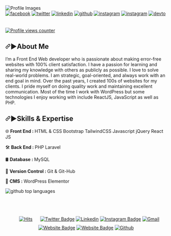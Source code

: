 <img src="https://media.licdn.com/dms/image/D5616AQFFSIg97uCtgQ/profile-displaybackgroundimage-shrink_350_1400/0/1693482823284?e=1698883200&v=beta&t=h6nHini11eCsDhu2wOMtgHys_Jd5GkCiPvJjKdc40SQ " alt="Profile Images">
<!--socail media-->
<div class="socail">
<!--facebook-->
<a href="https://www.facebook.com/sabbirrahman2002" target="_blank">
<img src=https://img.shields.io/badge/facebook-%232E87FB.svg?&style=for-the-badge&logo=facebook&logoColor=white alt=facebook style="margin-bottom: 5px;" /></a>
<!--twitter-->
<a href="#" target="_blank">
<img src=https://img.shields.io/badge/twitter-%2300acee.svg?&style=for-the-badge&logo=twitter&logoColor=white alt=twitter style="margin-bottom: 5px;" /></a>
<!--linkedin-->
<a href="https://www.linkedin.com/in/sabbirhosain2002/" target="_blank">
<img src=https://img.shields.io/badge/linkedin-%231E77B5.svg?&style=for-the-badge&logo=linkedin&logoColor=white alt=linkedin style="margin-bottom: 5px;" /></a>
<!--github-->
<a href="https://github.com/sabbirhosain" target="_blank">
<img src=https://img.shields.io/badge/github-%2324292e.svg?&style=for-the-badge&logo=github&logoColor=white alt=github style="margin-bottom: 5px;" /></a>
<!--instragram-->
<a href="#" target="_blank">
<img src=https://img.shields.io/badge/instagram-%c14438.svg?&style=for-the-badge&logo=instagram&logoColor=white alt=instagram style="margin-bottom: 5px;" /></a>
<!--instragram-->
<a href="#" target="_blank">
<img src=https://img.shields.io/badge/website-%23000000.svg?&style=for-the-badge&logo=Google-Chrome&logoColor=white alt=instagram style="margin-bottom: 5px;" /></a>
<!--div deio-->
<a href="#" target="_blank">
<img src=https://img.shields.io/badge/dev.to-%2308090A.svg?&style=for-the-badge&logo=dev.to&logoColor=white alt=devto style="margin-bottom: 5px;" /></a>
</div><br>
<!--Profile view counter-->
<p dir="auto"><a target="_blank" rel="noopener noreferrer nofollow" href="https://camo.githubusercontent.com/4198c784d4dde2f019799bcd7deeb3cb007d5ad71b4ef68245d943184004ff55/68747470733a2f2f6b6f6d617265762e636f6d2f67687076632f3f757365726e616d653d736162626972686f7361696e26267374796c653d666c61742d737175617265"><img src="https://camo.githubusercontent.com/4198c784d4dde2f019799bcd7deeb3cb007d5ad71b4ef68245d943184004ff55/68747470733a2f2f6b6f6d617265762e636f6d2f67687076632f3f757365726e616d653d736162626972686f7361696e26267374796c653d666c61742d737175617265" alt="Profile views counter" data-canonical-src="https://komarev.com/ghpvc/?username=sabbirhosain&amp;&amp;style=flat-square" style="max-width: 100%;"></a></p>
<!--discription-->
<h2 dir="auto"><a id="user-content--about-me" class="anchor" aria-hidden="true" tabindex="-1" href="#-about-me"><svg class="octicon octicon-link" viewBox="0 0 16 16" version="1.1" width="16" height="16" aria-hidden="true"><path d="m7.775 3.275 1.25-1.25a3.5 3.5 0 1 1 4.95 4.95l-2.5 2.5a3.5 3.5 0 0 1-4.95 0 .751.751 0 0 1 .018-1.042.751.751 0 0 1 1.042-.018 1.998 1.998 0 0 0 2.83 0l2.5-2.5a2.002 2.002 0 0 0-2.83-2.83l-1.25 1.25a.751.751 0 0 1-1.042-.018.751.751 0 0 1-.018-1.042Zm-4.69 9.64a1.998 1.998 0 0 0 2.83 0l1.25-1.25a.751.751 0 0 1 1.042.018.751.751 0 0 1 .018 1.042l-1.25 1.25a3.5 3.5 0 1 1-4.95-4.95l2.5-2.5a3.5 3.5 0 0 1 4.95 0 .751.751 0 0 1-.018 1.042.751.751 0 0 1-1.042.018 1.998 1.998 0 0 0-2.83 0l-2.5 2.5a1.998 1.998 0 0 0 0 2.83Z"></path></svg></a>▶About Me</h2>

<p dir="auto">I’m a Front End Web developer who is passionate about making error-free websites with 100% client satisfaction. I have a passion for learning and sharing my knowledge with others as publicly as possible. I love to solve real-world problems. I am strategic, goal-oriented, and always work with an end goal in mind. Over the past years, I created 100s of websites for my clients. I pride myself on doing quality work and maintaining excellent communication. Most of the time I work with WordPress but some technologies I enjoy working with include ReactJS, JavaScript as well as PHP.</p>

<!--Specialized-->
<h2 dir="auto"><a id="user-content--about-me" class="anchor" aria-hidden="true" tabindex="-1" href="#-about-me"><svg class="octicon octicon-link" viewBox="0 0 16 16" version="1.1" width="16" height="16" aria-hidden="true"><path d="m7.775 3.275 1.25-1.25a3.5 3.5 0 1 1 4.95 4.95l-2.5 2.5a3.5 3.5 0 0 1-4.95 0 .751.751 0 0 1 .018-1.042.751.751 0 0 1 1.042-.018 1.998 1.998 0 0 0 2.83 0l2.5-2.5a2.002 2.002 0 0 0-2.83-2.83l-1.25 1.25a.751.751 0 0 1-1.042-.018.751.751 0 0 1-.018-1.042Zm-4.69 9.64a1.998 1.998 0 0 0 2.83 0l1.25-1.25a.751.751 0 0 1 1.042.018.751.751 0 0 1 .018 1.042l-1.25 1.25a3.5 3.5 0 1 1-4.95-4.95l2.5-2.5a3.5 3.5 0 0 1 4.95 0 .751.751 0 0 1-.018 1.042.751.751 0 0 1-1.042.018 1.998 1.998 0 0 0-2.83 0l-2.5 2.5a1.998 1.998 0 0 0 0 2.83Z"></path></svg></a>▶Skills & Expertise</h2>

<p>🌐 <strong>Front End : </strong> HTML & CSS Bootstrap TailwindCSS Javascript jQuery React JS</p>
<p>🛠 <strong>Back End : </strong> PHP Laravel</p>
<p>🛢 <strong>Database : </strong> MySQL </p>
<p>🚀 <strong>Version Control : </strong> Git & Git-Hub</p>
<p>🗻 <strong>CMS : </strong> WordPress Elementor</p>

<img class="output" src="https://github-readme-stats.vercel.app/api/top-langs/?username=sabbirhosain&amp;theme=highcontrast&amp;show_icons=true&amp;hide_border=true&amp;layout=compact" alt="github top languages">


<!--<img class="output" src="https://github-readme-streak-stats.herokuapp.com/?user=sabbirhosain&amp;theme=highcontrast&amp;hide_border=true" alt="github streak">

<img class="output" src="https://github-readme-stats.vercel.app/api?username=sabbirhosain&amp;theme=highcontrast&amp;show_icons=true&amp;hide_border=true&amp;count_private=true" alt="github stats">

<img class="output" src="https://github-readme-stats.vercel.app/api/top-langs/?username=sabbirhosain&amp;theme=highcontrast&amp;show_icons=true&amp;hide_border=true&amp;layout=compact" alt="github top languages">

<img class="output" src="https://github-stats-alpha.vercel.app/api?username=sabbirhosain&cc=000&tc=fff&ic=ff0000&bc=000">
Where cc = Card Color
      tc = Text Color
      ic = Icon Color
      bc = Border Color-->


##
<br/>  
<!--socail media-->
<p align="center"><a href="#" target="_blank" rel="noopener noreferrer"><img src="https://hits.seeyoufarm.com/api/count/incr/badge.svg?url=https%3A%2F%2Fgithub.com%2Fsabbirhosain%2Fsabbirhosain&amp;count_bg=%2379C83D&amp;title_bg=%23555555&amp;icon=&amp;icon_color=%23E7E7E7&amp;title=Profile+Views&amp;edge_flat=false" alt="Hits" style="padding: 10px 20px;"></a>
<a href="#" target="_blank" rel="noopener noreferrer"><img src="https://img.shields.io/badge/-Twitter-1da1f2?labelColor=1da1f2&amp;logo=twitter&amp;logoColor=white&amp;link=https://twitter.com" alt="Twitter Badge"></a>
<a href="#" target="_blank" rel="noopener noreferrer"><img src="https://img.shields.io/badge/-LinkedIn-blue?style=flat&amp;logo=Linkedin&amp;logoColor=white" alt="Linkedin"></a>
<a href="#" target="_blank" rel="noopener noreferrer"><img src="https://img.shields.io/badge/-Instagram-purple?logo=instagram&amp;logoColor=white&amp;link=https://instagram.com/ali.hejazzii/" alt="Instagram Badge"></a>
<a href="#" target="_blank" rel="noopener noreferrer"><img src="https://img.shields.io/badge/-Gmail-c14438?style=flat&amp;logo=Gmail&amp;logoColor=white" alt="Gmail"></a>
<a href="#" target="_blank" rel="noopener noreferrer"><img src="https://img.shields.io/badge/-Website-c14438?style=flat&amp;logo=Google-Chrome&amp;logoColor=white&amp;link=https://pytopia.ai" alt="Website Badge"></a>
<a href="#" target="_blank" rel="noopener noreferrer"><img src="https://img.shields.io/badge/-gitbub-c14438?style=flat&amp;logo=github&amp;logoColor=white&amp;link=https://pytopia.ai" alt="Website Badge"></a>
<a href="#" target="_blank" rel="noopener noreferrer"><img src="https://img.shields.io/github/followers/sabbirhosain?label=Follow&amp;style=social" alt="Github"></a></p>
